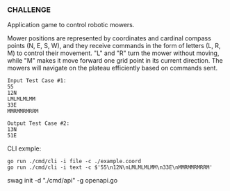 
### CHALLENGE

Application game to control robotic mowers.

Mower positions are represented by coordinates and cardinal 
compass points (N, E, S, W), and they receive commands in the form of 
letters (L, R, M) to control their movement. "L" and "R" turn the mower without moving, 
while "M" makes it move forward one grid point in its current direction. 
The mowers will navigate on the plateau efficiently based on commands sent.

```
Input Test Case #1:
55
12N
LMLMLMLMM
33E
MMRMMRMRRM
```

```
Output Test Case #2:
13N
51E
```

CLI exmple:
```
go run ./cmd/cli -i file -c ./example.coord 
go run ./cmd/cli -i text -c $'55\n12N\nLMLMLMLMM\n33E\nMMRMMRMRRM'
```


swag init -d "./cmd/api" -g openapi.go